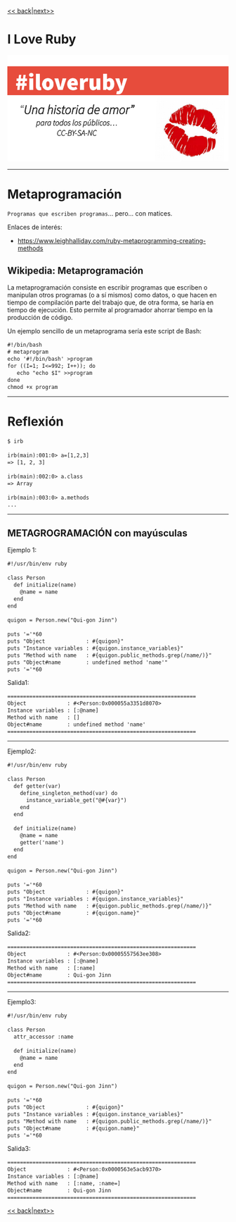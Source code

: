 
[<< back](15-iteradores.md)|[next>>](20-estrategia-poo.md)

# I Love Ruby

![](./images/iloveruby.png)

---

# Metaprogramación

`Programas que escriben programas`... pero... con matices.

Enlaces de interés:
* https://www.leighhalliday.com/ruby-metaprogramming-creating-methods

## Wikipedia: Metaprogramación

La metaprogramación consiste en escribir programas que escriben o manipulan otros programas (o a sí mismos) como datos, o que hacen en tiempo de compilación parte del trabajo que, de otra forma, se haría en tiempo de ejecución. Esto permite al programador ahorrar tiempo en la producción de código.

Un ejemplo sencillo de un metaprograma sería este script de Bash:

```
#!/bin/bash
# metaprogram
echo '#!/bin/bash' >program
for ((I=1; I<=992; I++)); do
   echo "echo $I" >>program
done
chmod +x program
```

---

# Reflexión

```
$ irb

irb(main):001:0> a=[1,2,3]
=> [1, 2, 3]

irb(main):002:0> a.class
=> Array

irb(main):003:0> a.methods
...
```

---

## METAGROGRAMACIÓN con mayúsculas

Ejemplo 1:
```
#!/usr/bin/env ruby

class Person
  def initialize(name)
    @name = name
  end
end

quigon = Person.new("Qui-gon Jinn")

puts '='*60
puts "Object             : #{quigon}"
puts "Instance variables : #{quigon.instance_variables}"
puts "Method with name   : #{quigon.public_methods.grep(/name/)}"
puts "Object#name        : undefined method 'name'"
puts '='*60
```

Salida1:
```
============================================================
Object             : #<Person:0x000055a3351d8070>
Instance variables : [:@name]
Method with name   : []
Object#name        : undefined method 'name'
============================================================
```

---

Ejemplo2:
```
#!/usr/bin/env ruby

class Person
  def getter(var)
    define_singleton_method(var) do
      instance_variable_get("@#{var}")
    end
  end

  def initialize(name)
    @name = name
    getter('name')
  end
end

quigon = Person.new("Qui-gon Jinn")

puts '='*60
puts "Object             : #{quigon}"
puts "Instance variables : #{quigon.instance_variables}"
puts "Method with name   : #{quigon.public_methods.grep(/name/)}"
puts "Object#name        : #{quigon.name}"
puts '='*60
```

Salida2:
```
============================================================
Object             : #<Person:0x00005557563ee308>
Instance variables : [:@name]
Method with name   : [:name]
Object#name        : Qui-gon Jinn
============================================================
```

---

Ejemplo3:
```
#!/usr/bin/env ruby

class Person
  attr_accessor :name

  def initialize(name)
    @name = name
  end
end

quigon = Person.new("Qui-gon Jinn")

puts '='*60
puts "Object             : #{quigon}"
puts "Instance variables : #{quigon.instance_variables}"
puts "Method with name   : #{quigon.public_methods.grep(/name/)}"
puts "Object#name        : #{quigon.name}"
puts '='*60
```

Salida3:
```
============================================================
Object             : #<Person:0x0000563e5acb9370>
Instance variables : [:@name]
Method with name   : [:name, :name=]
Object#name        : Qui-gon Jinn
============================================================
```

[<< back](14-bloques.md)|[next>>](16-metaprogramacion.md)
